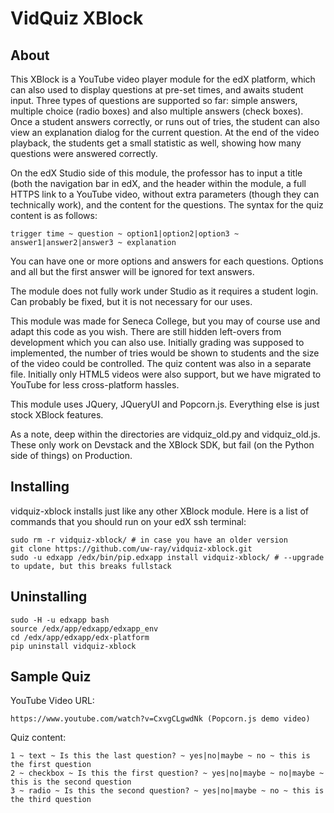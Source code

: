 VidQuiz XBlock
==============

About
-----

This XBlock is a YouTube video player module for the edX platform, which can also used to display questions at pre-set
times, and awaits student input. Three types of questions are supported so far: simple answers, multiple choice
(radio boxes) and also multiple answers (check boxes). Once a student answers correctly, or runs out of tries, the
student can also view an explanation dialog for the current question. At the end of the video playback, the students get
a small statistic as well, showing how many questions were answered correctly.

On the edX Studio side of this module, the professor has to input a title (both the navigation bar in edX, and the
header within the module, a full HTTPS link to a YouTube video, without extra parameters (though they can technically
work), and the content for the questions. The syntax for the quiz content is as follows:

    trigger time ~ question ~ option1|option2|option3 ~ answer1|answer2|answer3 ~ explanation

You can have one or more options and answers for each questions. Options and all but the first answer will be ignored
for text answers.

The module does not fully work under Studio as it requires a student login. Can probably be fixed, but it is not
necessary for our uses.

This module was made for Seneca College, but you may of course use and adapt this code as you wish. There are still
hidden left-overs from development which you can also use. Initially grading was supposed to implemented, the number of
tries would be shown to students and the size of the video could be controlled. The quiz content was also in a separate
file. Initially only HTML5 videos were also support, but we have migrated to YouTube for less cross-platform hassles.

This module uses JQuery, JQueryUI and Popcorn.js. Everything else is just stock XBlock features.

As a note, deep within the directories are vidquiz_old.py and vidquiz_old.js. These only work on Devstack and the XBlock
SDK, but fail (on the Python side of things) on Production.

Installing
----------

vidquiz-xblock installs just like any other XBlock module. Here is a list of commands that you should run on your edX
ssh terminal:

    sudo rm -r vidquiz-xblock/ # in case you have an older version
    git clone https://github.com/uw-ray/vidquiz-xblock.git
    sudo -u edxapp /edx/bin/pip.edxapp install vidquiz-xblock/ # --upgrade to update, but this breaks fullstack

Uninstalling
------------

    sudo -H -u edxapp bash
    source /edx/app/edxapp/edxapp_env
    cd /edx/app/edxapp/edx-platform
    pip uninstall vidquiz-xblock


Sample Quiz
-----------

YouTube Video URL:

    https://www.youtube.com/watch?v=CxvgCLgwdNk (Popcorn.js demo video)

Quiz content:

    1 ~ text ~ Is this the last question? ~ yes|no|maybe ~ no ~ this is the first question
    2 ~ checkbox ~ Is this the first question? ~ yes|no|maybe ~ no|maybe ~ this is the second question
    3 ~ radio ~ Is this the second question? ~ yes|no|maybe ~ no ~ this is the third question
